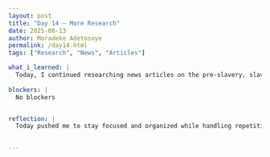 ```yaml
---
layout: post
title: "Day 14 – More Research"
date: 2025-06-13
author: Moradeke Adetosoye
permalink: /day14.html
tags: ["Research", "News", "Articles"]

what_i_learned: |
  Today, I continued researching news articles on the pre-slavery, slavery, and post-slavery periods for additional countries in the African diaspora. I learned how to evaluate and organize historical sources for relevance and accuracy. I also worked on my project overview video, which helped me better understand how to clearly present my project’s goals, methods, and impact to an audience. This process improved my communication skills and reinforced the key objectives of my summer research. 
  
blockers: |
  No blockers


reflection: |
  Today pushed me to stay focused and organized while handling repetitive but necessary research tasks. Finding credible articles for different countries wasn’t always easy, but it helped me think more critically about historical narratives and whose voices are represented. Creating the project overview video was a new experience — it made me realize how important it is to communicate ideas clearly and confidently. I’m starting to see how everything I’m doing connects: research, media, and storytelling all play a role in building this project. 

  
---
```


